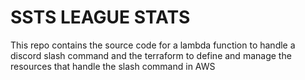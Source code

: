 # SSTS LEAGUE STATS

This repo contains the source code for a lambda function to handle a discord slash command and the terraform to define and manage the resources that handle the slash command in AWS